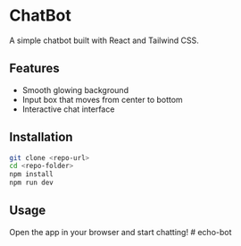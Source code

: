 # ChatBot

A simple chatbot built with React and Tailwind CSS.

## Features

- Smooth glowing background
- Input box that moves from center to bottom
- Interactive chat interface

## Installation

```bash
git clone <repo-url>
cd <repo-folder>
npm install
npm run dev

```
## Usage

Open the app in your browser and start chatting!
#   e c h o - b o t  
 